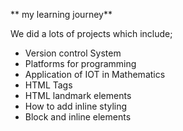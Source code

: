 ** my learning journey**
<p>We did a lots of projects which include;</p>
<div>
<ul>
<li>Version control System</li>
<li>Platforms for programming </li>
<li>Application of IOT in Mathematics
<li>HTML Tags</li>
<li>HTML landmark elements </li>
<li>How to add inline styling </li>
<li>Block and inline elements </li>




